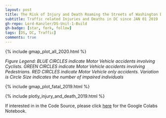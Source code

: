 ```yaml
---
layout: post
title: The Risk of Injury and Death Roaming the Streets of Washington DC 
subtitle: Traffic related Injuries and Deaths in DC since JAN 01 2019
gh-repo: Lord-Kanzler/DS-Unit-1-Build
gh-badge: [star, fork, follow]
tags: [DS, DC, Traffic]
comments: true
---
```







{% include gmap_plot_all_2020.html %}

*Figure Legend: BLUE CIRCLES indicate Motor Vehicle accidents involving Cyclists. GREEN CIRCLES indicate Motor Vehicle accidents involving Pedestrians. RED CIRCLES indicate Motor Vehicle only accidents. Variation is Circle Size indicates the number of impaired individuals*











{% include gmap_plot_fatal_2019.html %}







{% include plotly_injury_and_death_2019.html %}








If interested in in the Code Source, please click [here](https://github.com/Lord-Kanzler/DS-Unit-1-Build/blob/master/LS_DS13_Unit_1_Build_DATA_ALEX_KAISER.ipynb) for the Google Colabs Notebook.

